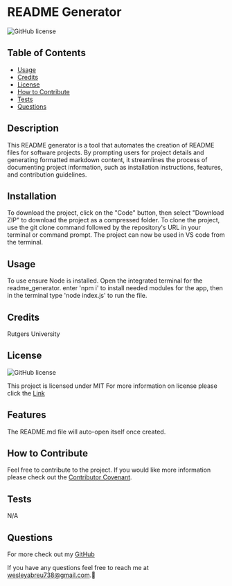 
  # README Generator
  ![GitHub license](https://img.shields.io/badge/License-MIT-brightgreen.svg)

  ## Table of Contents
  - [Usage](#usage)
  - [Credits](#credits)
  - [License](#license)
  - [How to Contribute](#how-to-contribute)
  - [Tests](#tests)
  - [Questions](#questions)

  ## Description
  This README generator is a tool that automates the creation of README files for software projects. By prompting users for project details and generating formatted markdown content, it streamlines the process of documenting project information, such as installation instructions, features, and contribution guidelines.

  

  ## Installation
  To download the project, click on the "Code" button, then select "Download ZIP" to download the project as a compressed folder.  To clone the project, use the git clone command followed by the repository's URL in your terminal or command prompt. The project can now be used in VS code from the terminal.

  ## Usage
  To use ensure Node is installed. Open the integrated terminal for the readme_generator. enter 'npm i' to install needed modules for the app, then in the terminal type 'node index.js' to run the file.

  ## Credits
  Rutgers University

  
  ## License 
  ![GitHub license](https://img.shields.io/badge/License-MIT-brightgreen.svg)

  This project is licensed under MIT
  For more information on license please click the [Link](https://opensource.org/licenses/MIT)
  

  ## Features
  The README.md file will auto-open itself once created.

  ## How to Contribute
  Feel free to contribute to the project. If you would like more information please check out the [Contributor Covenant](https://www.contributor-covenant.org/).

  ## Tests
  N/A

  ## Questions
  For more check out my [GitHub](https://github.com/WAbreu738) 
  
  If you have any questions feel free to reach me at wesleyabreu738@gmail.com.👋
 
